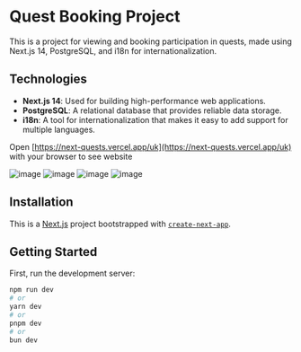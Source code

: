 # Quest Booking Project

This is a project for viewing and booking participation in quests, made using Next.js 14, PostgreSQL, and i18n for internationalization.

## Technologies

- **Next.js 14**: Used for building high-performance web applications.
- **PostgreSQL**: A relational database that provides reliable data storage.
- **i18n**: A tool for internationalization that makes it easy to add support for multiple languages.

Open [https://next-quests.vercel.app/uk](https://next-quests.vercel.app/uk) with your browser to see website

![image](https://github.com/wrld1/NextQuests/assets/98611618/94551983-fa1b-476d-a07f-5b8dd78c3b66)
![image](https://github.com/wrld1/NextQuests/assets/98611618/5573a30b-4895-4b04-8796-09fe3efd7e4a)
![image](https://github.com/wrld1/NextQuests/assets/98611618/208b172a-45ab-4cb9-9468-03c1e5a30ebb)
![image](https://github.com/wrld1/NextQuests/assets/98611618/c7e2d53f-c517-444b-bdda-b7a56a9ab259)

## Installation

This is a [Next.js](https://nextjs.org/) project bootstrapped with [`create-next-app`](https://github.com/vercel/next.js/tree/canary/packages/create-next-app).

## Getting Started

First, run the development server:

```bash
npm run dev
# or
yarn dev
# or
pnpm dev
# or
bun dev
```






